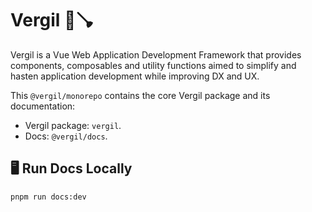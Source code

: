 # Vergil 💚🪠

Vergil is a Vue Web Application Development Framework that provides components, composables and utility functions aimed to simplify and hasten application development while improving DX and UX.
 
This `@vergil/monorepo` contains the core Vergil package and its documentation:

- Vergil package: `vergil`.
- Docs: `@vergil/docs`.

## 🖥️ Run Docs Locally

```console
pnpm run docs:dev
```
